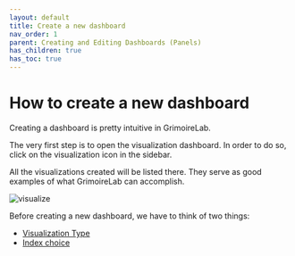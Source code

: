 ```yaml
---
layout: default
title: Create a new dashboard
nav_order: 1
parent: Creating and Editing Dashboards (Panels)
has_children: true
has_toc: true
---
```


# How to create a new dashboard

Creating a dashboard is pretty intuitive in GrimoireLab.

The very first step is to open the visualization dashboard. In order to do so, click on
the visualization icon in the sidebar.

All the visualizations created will be listed there. They
serve as good examples of what GrimoireLab can accomplish.

![visualize](../assets/visualize.png)

Before creating a new dashboard, we have to think of two things:

- [Visualization Type](https://vsevagen.github.io/grimoirelab-tutorial/docs/dashboard/visualization/)
- [Index choice](https://vsevagen.github.io/grimoirelab-tutorial/docs/dashboard/index-pattern/)